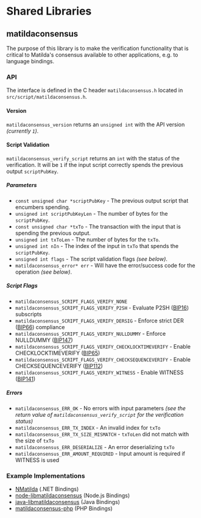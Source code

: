 Shared Libraries
================

## matildaconsensus

The purpose of this library is to make the verification functionality that is critical to Matilda's consensus available to other applications, e.g. to language bindings.

### API

The interface is defined in the C header `matildaconsensus.h` located in `src/script/matildaconsensus.h`.

#### Version

`matildaconsensus_version` returns an `unsigned int` with the API version *(currently `1`)*.

#### Script Validation

`matildaconsensus_verify_script` returns an `int` with the status of the verification. It will be `1` if the input script correctly spends the previous output `scriptPubKey`.

##### Parameters
- `const unsigned char *scriptPubKey` - The previous output script that encumbers spending.
- `unsigned int scriptPubKeyLen` - The number of bytes for the `scriptPubKey`.
- `const unsigned char *txTo` - The transaction with the input that is spending the previous output.
- `unsigned int txToLen` - The number of bytes for the `txTo`.
- `unsigned int nIn` - The index of the input in `txTo` that spends the `scriptPubKey`.
- `unsigned int flags` - The script validation flags *(see below)*.
- `matildaconsensus_error* err` - Will have the error/success code for the operation *(see below)*.

##### Script Flags
- `matildaconsensus_SCRIPT_FLAGS_VERIFY_NONE`
- `matildaconsensus_SCRIPT_FLAGS_VERIFY_P2SH` - Evaluate P2SH ([BIP16](https://github.com/matilda/bips/blob/master/bip-0016.mediawiki)) subscripts
- `matildaconsensus_SCRIPT_FLAGS_VERIFY_DERSIG` - Enforce strict DER ([BIP66](https://github.com/matilda/bips/blob/master/bip-0066.mediawiki)) compliance
- `matildaconsensus_SCRIPT_FLAGS_VERIFY_NULLDUMMY` - Enforce NULLDUMMY ([BIP147](https://github.com/matilda/bips/blob/master/bip-0147.mediawiki))
- `matildaconsensus_SCRIPT_FLAGS_VERIFY_CHECKLOCKTIMEVERIFY` - Enable CHECKLOCKTIMEVERIFY ([BIP65](https://github.com/matilda/bips/blob/master/bip-0065.mediawiki))
- `matildaconsensus_SCRIPT_FLAGS_VERIFY_CHECKSEQUENCEVERIFY` - Enable CHECKSEQUENCEVERIFY ([BIP112](https://github.com/matilda/bips/blob/master/bip-0112.mediawiki))
- `matildaconsensus_SCRIPT_FLAGS_VERIFY_WITNESS` - Enable WITNESS ([BIP141](https://github.com/matilda/bips/blob/master/bip-0141.mediawiki))

##### Errors
- `matildaconsensus_ERR_OK` - No errors with input parameters *(see the return value of `matildaconsensus_verify_script` for the verification status)*
- `matildaconsensus_ERR_TX_INDEX` - An invalid index for `txTo`
- `matildaconsensus_ERR_TX_SIZE_MISMATCH` - `txToLen` did not match with the size of `txTo`
- `matildaconsensus_ERR_DESERIALIZE` - An error deserializing `txTo`
- `matildaconsensus_ERR_AMOUNT_REQUIRED` - Input amount is required if WITNESS is used

### Example Implementations
- [NMatilda](https://github.com/NicolasDorier/NMatilda/blob/master/NMatilda/Script.cs#L814) (.NET Bindings)
- [node-libmatildaconsensus](https://github.com/bitpay/node-libmatildaconsensus) (Node.js Bindings)
- [java-libmatildaconsensus](https://github.com/dexX7/java-libmatildaconsensus) (Java Bindings)
- [matildaconsensus-php](https://github.com/Bit-Wasp/matildaconsensus-php) (PHP Bindings)
